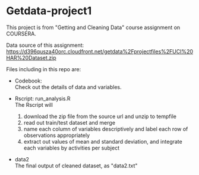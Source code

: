 Getdata-project1
================
This project is from "Getting and Cleaning Data" course assignment on COURSERA.

Data source of this assignment:  
https://d396qusza40orc.cloudfront.net/getdata%2Fprojectfiles%2FUCI%20HAR%20Dataset.zip

Files including in this repo are:  

- Codebook:  
  Check out the details of data and variables.  
  
- Rscript: run_analysis.R  
  The Rscript will  
  1. download the zip file from the source url and unzip to tempfile
  2. read out train/test dataset and merge
  3. name each column of variables descriptively and label each row of observations appropriately
  4. extract out values of mean and standard deviation, and integrate each variables by activities per subject

- data2  
  The final output of cleaned dataset, as "data2.txt"
